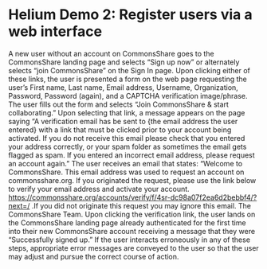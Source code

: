 # Helium Demo 2: Register users via a web interface

A new user without an account on CommonsShare goes to the CommonsShare
landing page and selects “Sign up now” or alternately selects “join
CommonsShare” on the Sign In page. Upon clicking either of these
links, the user is presented a form on the web page requesting the
user’s First name, Last name, Email address, Username, Organization,
Password, Password (again), and a CAPTCHA verification image/phrase.
The user fills out the form and selects “Join CommonsShare & start
collaborating.”  Upon selecting that link, a message appears on the
page saying “A verification email has be sent to {the email address
the user entered} with a link that must be clicked prior to your
account being activated.  If you do not receive this email please
check that you entered your address correctly, or your spam folder as
sometimes the email gets flagged as spam.  If you entered an incorrect
email address, please request an account again.” The user receives an
email that states: “Welcome to CommonsShare. This email address was
used to request an account on commonsshare.org. If you originated the
request, please use the link below to verify your email address and
activate your account.
https://commonsshare.org/accounts/verify/f/4sr-dc98a07f2ea6d2bebbf4/?next=/
.If you did not originate this request you may ignore this email. The
CommonsShare Team.  Upon clicking the verification link, the user
lands on the CommonsShare landing page already authenticated for the
first time into their new CommonsShare account receiving a message
that they were “Successfully signed up.”  If the user interacts
erroneously in any of these steps, appropriate error messages are
conveyed to the user so that the user may adjust and pursue the
correct course of action.

